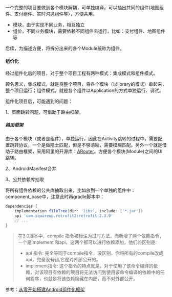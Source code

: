 一个完整的项目要做到各个模块解耦，可单独编译。可以抽出共同的组件(地图组件、支付组件、实时沟通组件等），方便共用。

* 模块，由于实现不同业务，相互独立
* 组价，不同业务模块，需要依赖不同组件去运行，比如：支付组件、地图组件等

后续，为描述方便，将拆分出来的各个Module统称为组件。

#### 组价化

经过组件化后的项目，对于整个项目工程有两种模式：集成模式和组件模式。

顾名思义，集成模式，就是将整个项目，将各个模块（以library的模式）串起来，整个项目运行；组件模式，就是各个组件以Application的方式单独运行、调试。

组件化项目后，可能遇到的问题：

1、页面跳转问题，可借助于路由框架。

##### 路由框架

由于各个模块（或者是组件），单独运行，因此在Activity跳转的过程中，需要配置跳转协议，一个是做隐士匹配，但是不够清晰，需要模糊匹配。另外一个就是借助于路由框架，采用阿里的开源库：[ARouter](https://github.com/alibaba/ARouter)。方便各个模块(Module)之间的UI跳转。

2、AndroidManifest合并

3、公共依赖库抽取

将所有组件依赖的公共库抽取出来，比如放到一个单独的组件中：component_base中，注意此时再gradle脚本中：

```groovy
dependencies {
    implementation fileTree(dir: 'libs', include: ['*.jar'])
    api 'com.squareup.retrofit2:retrofit:2.3.0'
    // ...
}
```

> 在3.0版本中，compile 指令被标注为过时方法，而新增了两个依赖指令，一个是implement 和api，这两个都可以进行依赖添加，他们的区别是:
>
> - api 指令: 完全等同于compile指令，没区别，你将所有的compile改成api，完全没有错,它是对外部公开的。
> - implement指令: 这个指令的特点就是，对于使用了该命令编译的依赖，对该项目有依赖的项目将无法访问到使用该命令编译的依赖中的任何程序，也就是将该依赖隐藏在内部，而不对外部公开。

参考：[从零开始搭建Android组件化框架](https://www.jianshu.com/p/ba32488f9555)

